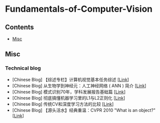 # Fundamentals-of-Computer-Vision


## Contents
* [Misc](#misc)

## Misc

### Technical blog
- [Chinese Blog] 【综述专栏】计算机视觉基本任务综述 [[Link](https://mp.weixin.qq.com/s?__biz=MzIzNjc0MTMwMA==&mid=2247516851&idx=2&sn=a5130c8463b299e1d5a9f651e28826b0&chksm=e8d1f568dfa67c7e0e10a1bae4681d40ecd7ffad9455f89aacd2c81cc5947a8517b248f2df21&mpshare=1&scene=1&srcid=1022a8d91c25vpucqWAxh6iQ&sharer_sharetime=1603368046512&sharer_shareid=fd8c7684b39b2eac07b5e0c63bf1346a&key=14893ff72db1d5ee1953721ec82f821eefe1aedb5da593cae717949635ed3ff5c153857f82861de6296cebabfc140555a1bc8dd0cff737a76dd87d361dcf1bd21ca8982a76d254947cc3599698a614ecf2642c0362fe4afedaeeea80bcc72aff53adfed7b504fc7b591b2b8ec9c7501a43af19122862cb1ba6625851f6153f30&ascene=1&uin=Mjg1Mzg0ODMzMA%3D%3D&devicetype=Windows+10+x64&version=6300002f&lang=zh_CN&exportkey=AXiwBYFrxBZEwPoeO2KIZ2s%3D&pass_ticket=Cz67wUTL3RpVi0NHLVPCJOM8DtIHGFNJZqgE5Tk%2FDHEDHwgbRWtMAfGco6cfR%2BOZ&wx_header=0)]
- [Chinese Blog] 从生物学到神经元：人工神经网络 ( ANN ) 简介 [[Link](https://mp.weixin.qq.com/s?__biz=MzI1MjQ2OTQ3Ng==&mid=2247516534&idx=2&sn=c572d31d3bcac699bbd79439e6c17344&chksm=e9e188fdde9601ebfe99175f868129d4c26cac0bda26e0275d353fbb5a641df0c388667c9ce8&mpshare=1&scene=1&srcid=1022Vwsi9O5NAWAR4NsBj2Ay&sharer_sharetime=1603368266537&sharer_shareid=fd8c7684b39b2eac07b5e0c63bf1346a&key=9aff5afafa6fca8d849a87f6e73dca1951a2aa82f36125eaf4a3ea257ac23c540f1586df89e67013cefc4372f1dd030194bba66d89930e0a55f6bb4ad198cb61d49869aa41546ecdc92343e0d60fd6cf86ebf7d600599b867919027f89df5dc8814c967133f32d702c661cf5dd74c902804ff121aa5140e79b74e2446485e6be&ascene=1&uin=Mjg1Mzg0ODMzMA%3D%3D&devicetype=Windows+10+x64&version=6300002f&lang=zh_CN&exportkey=AVQLpgBe32zbDnCwZUBdnKY%3D&pass_ticket=Cz67wUTL3RpVi0NHLVPCJOM8DtIHGFNJZqgE5Tk%2FDHEDHwgbRWtMAfGco6cfR%2BOZ&wx_header=0)]
- [Chinese Blog] 模式识别70年，学科发展报告基础篇 [[Link](https://mp.weixin.qq.com/s?__biz=MzU1NzM4MjgzOA==&mid=2247496471&idx=1&sn=ae90bb8b9e5e4cc0806ac2ccaaf8abbc&chksm=fc341ececb4397d8ff8acdb0876d8bf6408cd696bc935efb1f7b4016054612e29065c84c631f&mpshare=1&scene=1&srcid=1023VCyO63qnYHQZl1BwyEkr&sharer_sharetime=1603416575396&sharer_shareid=fd8c7684b39b2eac07b5e0c63bf1346a&key=14893ff72db1d5ee48067dc7c537acbd0abdd8b27624eef70184036c2c036f9a82ed21d3d22366a82a9166e48dfd67f88eaed909941d7c4cdf4db03e8e34bb076eac849bc397c8fda27a2821a85876da69f66e5a9c7f9efa61d75fa46b47407255e7e74d3f24d438ee5c75915800f85020649507e6a5a03ef42549c8d1fbc846&ascene=1&uin=Mjg1Mzg0ODMzMA%3D%3D&devicetype=Windows+10+x64&version=6300002f&lang=zh_CN&exportkey=AUC7xf0j4vJ85MQsV4BDNh0%3D&pass_ticket=qp6dW60bJ2CUrvoxYSHea6AaqaqDMG8%2FoEUMCswn%2FqEOUGhIdg1gpdhSK6LerXDw&wx_header=0)]
- [Chinese Blog] 彻底搞懂机器学习里的L1与L2正则化 [[Link](https://mp.weixin.qq.com/s?__biz=MzI5MDUyMDIxNA==&mid=2247511692&idx=3&sn=39d4fca8b6783b9b74e4f4832b37fab2&chksm=ec1c4375db6bca63465473f7f0bfab4af2da5a5fc3dfffcb7417608476d7d3180ce1a466701a&mpshare=1&scene=1&srcid=1023Z71QgBa72sUP0gvwedWe&sharer_sharetime=1603416661884&sharer_shareid=fd8c7684b39b2eac07b5e0c63bf1346a&key=9aff5afafa6fca8d5774cc6f68ae8692d98c11211db07dcda0b67b5dcb9a53c890a7649c082c499002cbee32485fb98f9041a00bdb2ab08f4d611a9cc3c9632599a201d4bf4b64fdae53596b96627e5de659ba9832b7b5a4a106f56a071d08526c089acf6b614043332ef6dedda75a32bb629e44d7e04741698c33f025b01d9f&ascene=1&uin=Mjg1Mzg0ODMzMA%3D%3D&devicetype=Windows+10+x64&version=6300002f&lang=zh_CN&exportkey=Ae0drvjIG7uGlYsmigJUFH4%3D&pass_ticket=qp6dW60bJ2CUrvoxYSHea6AaqaqDMG8%2FoEUMCswn%2FqEOUGhIdg1gpdhSK6LerXDw&wx_header=0)]
- [Chinese Blog] 传统CV和深度学习方法的比较 [[Link](https://mp.weixin.qq.com/s/H7qRN20mLfs21ZXFLfxeiA)]
- [Chinese Blog] 【源头活水】经典重温：CVPR 2010 "What is an object?" [[Link](https://mp.weixin.qq.com/s/C983RJwOvHQKQm2Pr7-k0A)]




